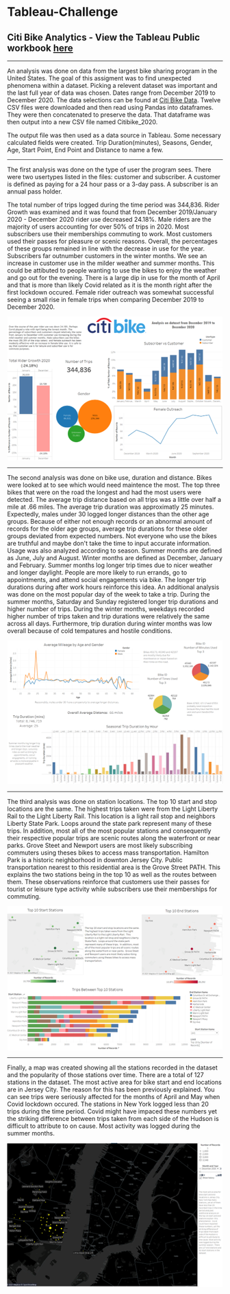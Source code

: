 # Tableau-Challenge
## Citi Bike Analytics - View the Tableau Public workbook [here](https://public.tableau.com/app/profile/robin.christoffersen/viz/CitibikeAnalytics_16279562405600/CitiBikeStory?publish=yes)
---
An analysis was done on data from the largest bike sharing program in the United States.  The goal of this assigment was to find unexpected phenomena within a dataset.  Picking a relevent dataset was important and the last full year of data was chosen.  Dates range from December 2019 to December 2020.  The data selections can be found at [Citi Bike Data](https://www.citibikenyc.com/system-data).  Twelve CSV files were downloaded and then read using Pandas into dataframes.  They were then concatenated to preserve the data.  That dataframe was then output into a new CSV file named Citibike_2020.  

The output file was then used as a data source in Tableau.  Some necessary calculated fields were created.  Trip Duration(minutes), Seasons, Gender, Age, Start Point, End Point and Distance to name a few.  
***
The first analysis was done on the type of user the program sees.  There were two usertypes listed in the files: customer and subscriber.  A customer is defined as paying for a 24 hour pass or a 3-day pass.  A subscriber is an annual pass holder.  

The total number of trips logged during the time period was 344,836.  Rider Growth was examined and it was found that from December 2019/January 2020 - December 2020 rider use decreased 24.18%.  Male riders are the majority of users accounting for over 50% of trips in 2020. Most subscribers use their memberships commuting to work.  Most customers used their passes for pleasure or scenic reasons.  Overall, the percentages of these groups remained in line with the decrease in use for the year.  Subscribers far outnumber customers in the winter months.  We see an increase in customer use in the milder weather and summer months.  This could be attibuted to people wanting to use the bikes to enjoy the weather and go out for the evening.  There is a large dip in use for the month of April and that is more than likely Covid related as it is the month right after the first lockdown occured.  Female rider outreach was somewhat successful seeing a small rise in female trips when comparing December 2019 to December 2020.

![User Info Dashboard](Images/UserDashboard.png)
***
The second analysis was done on bike use, duration and distance.  Bikes were looked at to see which would need maintence the most.  The top three bikes that were on the road the longest and had the most users were detected.  The average trip distance based on all trips was a little over half a mile at .66 miles.  The average trip duration was approximatly 25 minutes.  Expectedly, males under 30 logged longer distances than the other age groups.  Because of either not enough records or an abnormal amount of records for the older age groups, average trip durations for these older groups deviated from expected numbers.  Not everyone who use the bikes are truthful and maybe don't take the time to input accurate information.  Usage was also analyzed according to season.  Summer months are defined as June, July and August.  Winter months are defined as December, January and February.  Summer months log longer trip times due to nicer weather and longer daylight. People are more likely to run errands, go to appointments, and attend social engagements via bike.  The longer trip durations during after work hours reinforce this idea. An additional analysis was done on the most popular day of the week to take a trip.  During the summer months, Saturday and Sunday registered longer trip durations and higher number of trips.  During the winter months, weekdays recorded higher number of trips taken and trip durations were relatively the same across all days.  Furthermore, trip duration during winter months was low overall because of cold tempatures and hostile conditions.

![Bike Info Dashboard](Images/BikeDashboard.png)
***
The third analysis was done on station locations.  The top 10 start and stop locations are the same.  The highest trips taken were from the Light Liberty Rail to the Light Liberty Rail.  This location is a light rail stop and neighbors Liberty State Park.  Loops around the state park represent many of these trips.  In addition, most all of the most popular stations and consequently their respective popular trips are scenic routes along the waterfront or near parks.  Grove Steet and Newport users are most likely subscribing commuters using theses bikes to access mass transportation.  Hamilton Park is a historic neighborhood in downton Jersey City.  Public transportation nearest to this residential area is the Grove Street PATH.  This explains the two stations being in the top 10 as well as the routes between them.  These observations reinforce that customers use their passes for tourist or leisure type activity while subscribers use their memberships for commuting.

![Locations Dashboard](Images/LocationsDashboard.png)
***
Finally, a map was created showing all the stations recorded in the dataset and the popularity of those stations over time.  There are a total of 127 stations in the dataset.  The most active area for bike start and end locations are in Jersey City.  The reason for this has been previously explained.  You can see trips were seriously affected for the months of April and May when Covid lockdown occured.  The stations in New York logged less than 20 trips during the time period.  Covid might have impaced these numbers yet the striking difference between trips taken from each side of the Hudson is difficult to attribute to on cause.  Most activity was logged during the summer months.

![Map Dashboard](Images/MapDashboard.png)